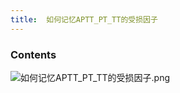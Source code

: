 ```yaml
---
title:  如何记忆APTT_PT_TT的受损因子
--- 
```


### Contents
![如何记忆APTT_PT_TT的受损因子.png](/note-images/如何记忆APTT_PT_TT的受损因子.png) 

